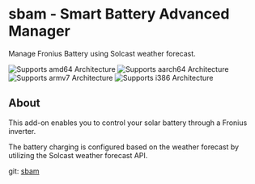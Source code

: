 # sbam - Smart Battery Advanced Manager

Manage Fronius Battery using Solcast weather forecast.

![Supports amd64 Architecture][amd64-shield] ![Supports aarch64 Architecture][aarch64-shield] ![Supports armv7 Architecture][armv7-shield] ![Supports i386 Architecture][i386-shield]

## About
This add-on enables you to control your solar battery through a Fronius inverter.

The battery charging is configured based on the weather forecast by utilizing the Solcast weather forecast API.

git: [sbam](https://github.com/atbore-phx/sbam)

[amd64-shield]: https://img.shields.io/badge/amd64-yes-green.svg
[aarch64-shield]: https://img.shields.io/badge/aarch64-yes-green.svg
[i386-shield]: https://img.shields.io/badge/i386-yes-green.svg
[armv7-shield]: https://img.shields.io/badge/armv7-yes-green.svg
